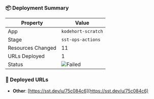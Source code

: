 ### 📦 Deployment Summary

| Property | Value |
|----------|-------|
| App | `kodehort-scratch` |
| Stage | `sst-ops-actions` |
| Resources Changed | 11 |
| URLs Deployed | 1 |
| Status | ![Failed](https://img.shields.io/badge/Status-Failed-red) |

### 🔗 Deployed URLs
- **Other**: [https://sst.dev/u/75c084c6](https://sst.dev/u/75c084c6)
